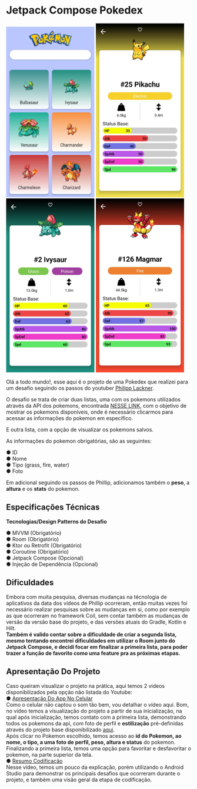# Jetpack Compose Pokedex

<img src="https://github.com/diandrade/Pokedex-Challenge/blob/cb67ea904f42e682957728ea821722d6d30ce1b1/img/WhatsApp%20Image%202022-08-22%20at%2007.45.05.jpeg" alt="JetNews" width="240"></img>
<img src="https://github.com/diandrade/Pokedex-Challenge/blob/784d3a24e31c9cf02ec833fdd67f7cb1f77ecc97/img/WhatsApp%20Image%202022-08-22%20at%2007.45.05%20(2).jpeg" alt="JetNews" width="240"></img>
<img src="https://github.com/diandrade/Pokedex-Challenge/blob/885ad43aa317ab55679afd46ac0d501964b99fee/img/WhatsApp%20Image%202022-08-22%20at%2007.45.05%20(1).jpeg" alt="JetNews" width="240"></img>
<img src="https://github.com/diandrade/Pokedex-Challenge/blob/cb67ea904f42e682957728ea821722d6d30ce1b1/img/WhatsApp%20Image%202022-08-22%20at%2007.45.06.jpeg" alt="JetNews" width="240"></img>


Olá a todo mundo!, esse aqui é o projeto de uma Pokedex que realizei para um desafio seguindo os passos do youtuber [Philipp Lackner](https://www.youtube.com/c/PhilippLackner).

O desafio se trata de criar duas listas, uma com os pokemons utilizados através da API dos pokemons, encontrada [NESSE LINK](https://pokeapi.co), com o objetivo de mostrar os pokemons disponíveis, onde é necessário clicarmos para acessar as informações do pokemon em específico.

E outra lista, com a opção de visualizar os pokemons salvos.

As informações do pokemon obrigatórias, são as seguintes:

● ID
<br/>
● Nome
<br/>
● Tipo (grass, fire, water)
<br/>
● Foto

Em adicional seguindo os passos de Phillip, adicionamos também o **peso**, a **altura** e os **stats** do pokemon.

## Especificações Técnicas

**Tecnologias/Design Patterns do Desafio**

● MVVM (Obrigatório)
<br/>
● Room (Obrigatório)
<br/>
● Ktor ou Retrofit (Obrigatório)
<br/>
● Coroutine (Obrigatório)
<br/>
● Jetpack Compose (Opcional)
<br/>
● Injeção de Dependência (Opcional) 

## Dificuldades

Embora com muita pesquisa, diversas mudanças na técnologia de aplicativos da data dos vídeos de Phillip ocorreram, então muitas vezes foi necessário realizar pesquisas sobre as mudanças em si, como por exemplo as que ocorreram no framework Coil, sem contar também as mudanças de versão da versão base do projeto, e das versões atuais do Gradle, Kotlin e Hilt.
<br/>
**Também é valido contar sobre a dificuldade de criar a segunda lista, mesmo tentando encontrei dificuldades em utilizar o Room junto do Jetpack Compose, e decidi focar em finalizar a primeira lista, para poder trazer a função de favorito como uma feature pra as próximas etapas.**

## Apresentação Do Projeto

Caso queiram visualizar o projeto na prática, aqui temos 2 videos disponibilizados pela opção não listada do Youtube:
<br/>
● [Apresentação Do App No Celular](https://youtu.be/wcucE0zaZ-k)
<br/>
Como o celular não captou o som tão bem, vou detalhar o vídeo aqui. Bom, no vídeo temos a visualização do projeto a partir de sua inicialização, na qual após inicialização, temos contato com a primeira lista, demonstrando todos os pokemons da api, com foto de perfil e **estilização** pré-definidas através do projeto base disponibilizado [aqui](https://github.com/philipplackner/JetpackComposePokedex).
<br/>
Após clicar no Pokemon escolhido, temos acesso ao **id do Pokemon, ao nome, o tipo, a uma foto de perfil, peso, altura e status** do pokemon.
<br/>
Finalizando a primeira lista, temos uma opção para favoritar e desfavoritar o pokemon, na parte superior da tela.
<br/>
● [Resumo Codificação]()
<br/>
Nesse vídeo, temos um pouco da explicação, porém utilizando o Android Studio para demonstrar os principais desafios que ocorreram durante o projeto, e também uma visão geral da etapa de codificação.








